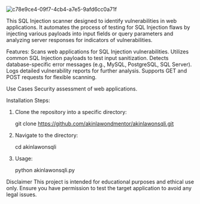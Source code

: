 ![c78e9ce4-09f7-4cb4-a7e5-9afd6cc0a71f](https://github.com/user-attachments/assets/84ec8e37-ccaf-41ee-aac2-79e5cca56ebf)

This SQL Injection scanner designed to identify vulnerabilities in web applications. It automates the process of testing for SQL Injection flaws by injecting various payloads into input fields or query parameters and analyzing server responses for indicators of vulnerabilities.

Features:
Scans web applications for SQL Injection vulnerabilities.
Utilizes common SQL Injection payloads to test input sanitization.
Detects database-specific error messages (e.g., MySQL, PostgreSQL, SQL Server).
Logs detailed vulnerability reports for further analysis.
Supports GET and POST requests for flexible scanning.

Use Cases
Security assessment of web applications.


Installation Steps:

1. Clone the repository into a specific directory:

   git clone https://github.com/akinlawondmentor/akinlawonsqli.git

2. Navigate to the directory:

   cd akinlawonsqli

3. Usage:

   python akinlawonsqli.py



Disclaimer
This project is intended for educational purposes and ethical use only. Ensure you have permission to test the target application to avoid any legal issues.


